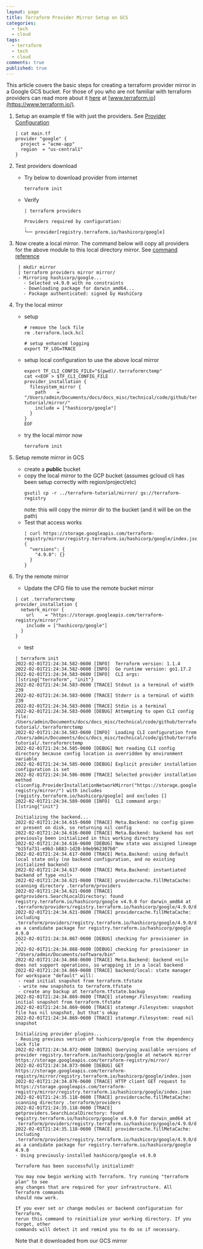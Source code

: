 ```yaml
---
layout: page
title: Terraform Provider Mirror Setup on GCS
categories:
  - tech
  - cloud
tags:
  - terraform
  - tech
  - cloud
comments: true
published: true
---
```


This article covers the basic steps for creating a terraform provider mirror in a Google GCS bucket. For those of you who are not familiar with terraform providers can read more about it [here](https://www.terraform.io/registry/providers) at [www.terraform.io](https://www.terraform.io/). 

1. Setup an example tf file with just the providers. See [Provider Configuration](https://www.terraform.io/language/providers/configuration)
   ```
   | cat main.tf 
   provider "google" {
     project = "acme-app"
     region  = "us-central1"
   }
   ```
2. Test providers download
   * Try below to download provider from internet
     ```
     terraform init
     ```
   * Verify
     ```
	 | terraform providers

	 Providers required by configuration:
	 .
	 └── provider[registry.terraform.io/hashicorp/google]   
     ```
3. Now create a local mirror. The command below will copy all providers for the above module to this local directory mirror. See [command reference](https://www.terraform.io/cli/commands/providers/mirror)
   ```
    | mkdir mirror
	| terraform providers mirror mirror/
	- Mirroring hashicorp/google...
	  - Selected v4.9.0 with no constraints
	  - Downloading package for darwin_amd64...
	  - Package authenticated: signed by HashiCorp   
   ```
4. Try the local mirror 
   * setup
     ```
     # remove the lock file
     rm .terraform.lock.hcl 

     # setup enhanced logging
     export TF_LOG=TRACE
     ```
   * setup local configuration to use the above local mirror      
     ```
	 export TF_CLI_CONFIG_FILE="$(pwd)/.terraformrctemp"
	 cat <<EOF > $TF_CLI_CONFIG_FILE
	 provider_installation {
	   filesystem_mirror {
	     path    = "/Users/admin/Documents/docs/docs_misc/technical/code/github/terraform-tutorial/mirror/"
	     include = ["hashicorp/google"]
	   }
	 }
	 EOF     
     ```
   * try the local mirror now
     ```
     terraform init
     ```
5. Setup remote mirror in GCS
   * create a **public** bucket
   * copy the local mirror to the GCP bucket (assumes gcloud cli has been setup correctly with region/project/etc)
     ```
     gsutil cp -r ../terraform-tutorial/mirror/ gs://terraform-registry
     ```
     note: this will copy the mirror dir to the bucket (and it will be on the path)
   * Test that access works
     ```
     | curl https://storage.googleapis.com/terraform-registry/mirror/registry.terraform.io/hashicorp/google/index.json
	 {
	   "versions": {
	     "4.9.0": {}
	   }
	 }
     ```  
6. Try the remote mirror
    * Update the CFG file to use the remote bucket mirror
    ```
	| cat .terraformrctemp 
	provider_installation {
	  network_mirror {
	    url    = "https://storage.googleapis.com/terraform-registry/mirror/"
	    include = ["hashicorp/google"]
	  }
	}
    ```
   
    * test
    ```
    | terraform init
    2022-02-01T21:24:34.582-0600 [INFO]  Terraform version: 1.1.4
    2022-02-01T21:24:34.582-0600 [INFO]  Go runtime version: go1.17.2
    2022-02-01T21:24:34.583-0600 [INFO]  CLI args: []string{"terraform", "init"}
    2022-02-01T21:24:34.583-0600 [TRACE] Stdout is a terminal of width 239
    2022-02-01T21:24:34.583-0600 [TRACE] Stderr is a terminal of width 239
    2022-02-01T21:24:34.583-0600 [TRACE] Stdin is a terminal
    2022-02-01T21:24:34.583-0600 [DEBUG] Attempting to open CLI config file:      /Users/admin/Documents/docs/docs_misc/technical/code/github/terraform-tutorial/.terraformrctemp
    2022-02-01T21:24:34.583-0600 [INFO]  Loading CLI configuration from /Users/admin/Documents/docs/docs_misc/technical/code/github/terraform-tutorial/.terraformrctemp
    2022-02-01T21:24:34.585-0600 [DEBUG] Not reading CLI config directory because config location is overridden by environment variable
    2022-02-01T21:24:34.585-0600 [DEBUG] Explicit provider installation configuration is set
    2022-02-01T21:24:34.586-0600 [TRACE] Selected provider installation method cliconfig.ProviderInstallationNetworkMirror("https://storage.googleapis.com/terraform-registry/mirror/") with includes [registry.terraform.io/hashicorp/google] and excludes []
    2022-02-01T21:24:34.589-0600 [INFO]  CLI command args: []string{"init"}

    Initializing the backend...
    2022-02-01T21:24:34.615-0600 [TRACE] Meta.Backend: no config given or present on disk, so returning nil config
    2022-02-01T21:24:34.616-0600 [TRACE] Meta.Backend: backend has not previously been initialized in this working directory
    2022-02-01T21:24:34.616-0600 [DEBUG] New state was assigned lineage "b15fa731-e9b3-b883-1d20-b9eb962307b0"
    2022-02-01T21:24:34.617-0600 [TRACE] Meta.Backend: using default local state only (no backend configuration, and no existing initialized backend)
    2022-02-01T21:24:34.617-0600 [TRACE] Meta.Backend: instantiated backend of type <nil>
    2022-02-01T21:24:34.621-0600 [TRACE] providercache.fillMetaCache: scanning directory .terraform/providers
    2022-02-01T21:24:34.621-0600 [TRACE] getproviders.SearchLocalDirectory: found registry.terraform.io/hashicorp/google v4.9.0 for darwin_amd64 at .terraform/providers/registry.terraform.io/hashicorp/google/4.9.0/darwin_amd64
    2022-02-01T21:24:34.621-0600 [TRACE] providercache.fillMetaCache: including .terraform/providers/registry.terraform.io/hashicorp/google/4.9.0/darwin_amd64 as a candidate package for registry.terraform.io/hashicorp/google 4.9.0
    2022-02-01T21:24:34.867-0600 [DEBUG] checking for provisioner in "."
    2022-02-01T21:24:34.868-0600 [DEBUG] checking for provisioner in "/Users/admin/Documents/software/bin"
    2022-02-01T21:24:34.868-0600 [TRACE] Meta.Backend: backend <nil> does not support operations, so wrapping it in a local backend
    2022-02-01T21:24:34.869-0600 [TRACE] backend/local: state manager for workspace "default" will:
     - read initial snapshot from terraform.tfstate
     - write new snapshots to terraform.tfstate
     - create any backup at terraform.tfstate.backup
    2022-02-01T21:24:34.869-0600 [TRACE] statemgr.Filesystem: reading initial snapshot from terraform.tfstate
    2022-02-01T21:24:34.869-0600 [TRACE] statemgr.Filesystem: snapshot file has nil snapshot, but that's okay
    2022-02-01T21:24:34.869-0600 [TRACE] statemgr.Filesystem: read nil snapshot

    Initializing provider plugins...
    - Reusing previous version of hashicorp/google from the dependency lock file
    2022-02-01T21:24:34.872-0600 [DEBUG] Querying available versions of provider registry.terraform.io/hashicorp/google at network mirror https://storage.googleapis.com/terraform-registry/mirror/
    2022-02-01T21:24:34.873-0600 [DEBUG] GET https://storage.googleapis.com/terraform-registry/mirror/registry.terraform.io/hashicorp/google/index.json
    2022-02-01T21:24:34.876-0600 [TRACE] HTTP client GET request to https://storage.googleapis.com/terraform-registry/mirror/registry.terraform.io/hashicorp/google/index.json
    2022-02-01T21:24:35.118-0600 [TRACE] providercache.fillMetaCache: scanning directory .terraform/providers
    2022-02-01T21:24:35.118-0600 [TRACE] getproviders.SearchLocalDirectory: found registry.terraform.io/hashicorp/google v4.9.0 for darwin_amd64 at .terraform/providers/registry.terraform.io/hashicorp/google/4.9.0/darwin_amd64
    2022-02-01T21:24:35.118-0600 [TRACE] providercache.fillMetaCache: including .terraform/providers/registry.terraform.io/hashicorp/google/4.9.0/darwin_amd64 as a candidate package for registry.terraform.io/hashicorp/google 4.9.0
    - Using previously-installed hashicorp/google v4.9.0

    Terraform has been successfully initialized!

    You may now begin working with Terraform. Try running "terraform plan" to see
    any changes that are required for your infrastructure. All Terraform commands
    should now work.

    If you ever set or change modules or backend configuration for Terraform,
    rerun this command to reinitialize your working directory. If you forget, other
    commands will detect it and remind you to do so if necessary.   
    ```   
   Note that it downloaded from our GCS mirror
